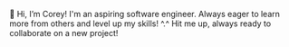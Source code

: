👋 Hi, I’m Corey!
I'm an aspiring software engineer. Always eager to learn more from others and level up my skills! ^.^ Hit me up, always ready to collaborate on a new project!

<!---
crose1121/crose1121 is a ✨ special ✨ repository because its `README.md` (this file) appears on your GitHub profile.
You can click the Preview link to take a look at your changes.
--->
